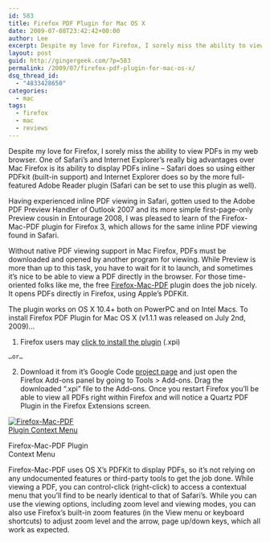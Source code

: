 ```yaml
---
id: 583
title: Firefox PDF Plugin for Mac OS X
date: 2009-07-08T23:42:42+00:00
author: Lee
excerpt: Despite my love for Firefox, I sorely miss the ability to view PDFs in my web browser. I was pleased to learn of the Firefox-Mac-PDF plugin for Firefox 3, which allows for the same inline PDF viewing found in Safari.
layout: post
guid: http://gingergeek.com/?p=583
permalink: /2009/07/firefox-pdf-plugin-for-mac-os-x/
dsq_thread_id:
  - "4833428650"
categories:
  - mac
tags:
  - firefox
  - mac
  - reviews
---
```

Despite my love for Firefox, I sorely miss the ability to view PDFs in my web browser. One of Safari’s and Internet Explorer’s really big advantages over Mac Firefox is its ability to display PDFs inline – Safari does so using either PDFkit (built-in support) and Internet Explorer does so by the more full-featured Adobe Reader plugin (Safari can be set to use this plugin as well).<!--more-->

Having experienced inline PDF viewing in Safari, gotten used to the Adobe PDF Preview Handler of Outlook 2007 
<span style="position:relative;float:left;padding-right:5px;"> </span>and its more simple first-page-only Preview cousin in Entourage 2008, I was pleased to learn of the Firefox-Mac-PDF plugin for Firefox 3, which allows for the same inline PDF viewing found in Safari.

Without native PDF viewing support in Mac Firefox, PDFs must be downloaded and opened by another program for viewing. While Preview is more than up to this task, you have to wait for it to launch, and sometimes it’s nice to be able to view a PDF directly in the browser. For those time-oriented folks like me, the free [Firefox-Mac-PDF](http://code.google.com/p/firefox-mac-pdf/) plugin does the job nicely. It opens PDFs directly in Firefox, using Apple’s PDFKit.

The plugin works on OS X 10.4+ both on PowerPC and on Intel Macs. To install Firefox PDF Plugin for Mac OS X (v1.1.1 was released on July 2nd, 2009)…

  1. Firefox users may [click to install the plugin](http://scripts.mit.edu/~sgross/fx-quartz-pdf-1.1.xpi) (.xpi)
  
    …or…
  2. Download it from it’s Google Code [project page](http://code.google.com/p/firefox-mac-pdf/) and just open the Firefox Add-ons panel by going to Tools > Add-ons. Drag the downloaded “.xpi” file to the Add-ons. Once you restart Firefox you’ll be able to view all PDFs right within Firefox and will notice a Quartz PDF Plugin in the Firefox Extensions screen.

<div id="attachment_587" style="width: 160px" class="wp-caption alignright">
  <a rel="attachment wp-att-587" href="http://gingergeek.com/2009/07/firefox-pdf-plugin-for-mac-os-x/firefox-mac-pdf-plugin-context-menu/"><img class="size-thumbnail wp-image-587" title="Firefox Mac PDF Plugin Context Menu" src="https://i1.wp.com/gingergeek.com/wp-content/uploads/2009/07/Firefox-Mac-PDF-Plugin-Context-Menu.png?resize=150%2C150" alt="Firefox-Mac-PDF Plugin Context Menu" data-recalc-dims="1" /></a>
  
  <p class="wp-caption-text">
    Firefox-Mac-PDF Plugin Context Menu
  </p>
</div>

Firefox-Mac-PDF uses OS X’s PDFKit to display PDFs, so it’s not relying on any undocumented features or third-party tools to get the job done. While viewing a PDF, you can control-click (right-click) to access a contextual menu that you’ll find to be nearly identical to that of Safari’s. While you can use the viewing options, including zoom level and viewing modes, you can also use Firefox’s built-in zoom features (in the View menu or keyboard shortcuts) to adjust zoom level and the arrow, page up/down keys, which all work as expected.
